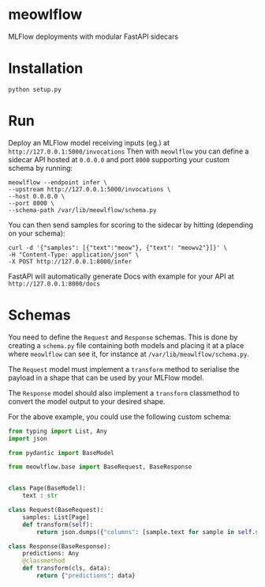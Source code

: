 # meowlflow
MLFlow deployments with modular FastAPI sidecars

# Installation
`python setup.py`

# Run
Deploy an MLFlow model receiving inputs (eg.) at `http://127.0.0.1:5000/invocations`
Then with `meowlflow` you can define a sidecar API hosted at `0.0.0.0` and port `8000`
supporting your custom schema by running:
```
meowlflow --endpoint infer \
--upstream http://127.0.0.1:5000/invocations \
--host 0.0.0.0 \
--port 8000 \
--schema-path /var/lib/meowlflow/schema.py
```

You can then send samples for scoring to the sidecar by hitting (depending on your schema):
```
curl -d '{"samples": [{"text":"meow"}, {"text": "meowv2"}]}' \
-H "Content-Type: application/json" \
-X POST http://127.0.0.1:8000/infer
```

FastAPI will automatically generate Docs with example for your API at `http://127.0.0.1:8000/docs`

# Schemas
You need to define the `Request` and `Response` schemas.
This is done by creating a `schema.py` file containing both models and placing
it at a place where `meowlflow` can see it, for instance at
`/var/lib/meowlflow/schema.py`.

The `Request` model must implement a `transform` method to serialise the payload
in  a shape that can be used by your MLFlow model.

The `Response` model should also implement a `transform` classmethod to convert
the model output to your desired shape.

For the above example, you could use the following custom schema:
```python
from typing import List, Any
import json

from pydantic import BaseModel

from meowlflow.base import BaseRequest, BaseResponse


class Page(BaseModel):
    text : str

class Request(BaseRequest):
    samples: List[Page]
    def transform(self):
        return json.dumps({"columns": [sample.text for sample in self.samples]})

class Response(BaseResponse):
    predictions: Any
    @classmethod
    def transform(cls, data):
        return {"predictions": data}
```
